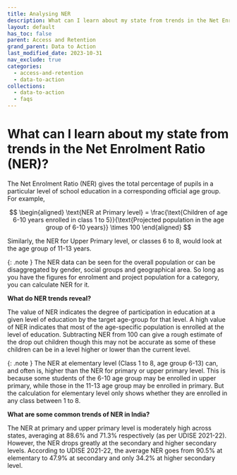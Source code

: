 ```yaml
---
title: Analysing NER
description: What can I learn about my state from trends in the Net Enrolment Ratio (NER)?
layout: default
has_toc: false
parent: Access and Retention
grand_parent: Data to Action
last_modified_date: 2023-10-31
nav_exclude: true
categories:
  - access-and-retention
  - data-to-action
collections:
  - data-to-action
  - faqs
---
```


# What can I learn about my state from trends in the Net Enrolment Ratio (NER)?

The Net Enrolment Ratio (NER) gives the total percentage of pupils in a particular level of school education in a corresponding official age group. For example,

$$
\begin{aligned}
\text{NER at Primary level} = \frac{\text{Children of age 6-10 years enrolled in class 1 to 5}}{\text{Projected population in the age group of 6-10 years}} \times 100 
\end{aligned}
$$

Similarly, the NER for Upper Primary level, or classes 6 to 8, would look at the age group of 11-13 years.

{: .note }
The NER data can be seen for the overall population or can be disaggregated by gender, social groups and geographical area. So long as you have the figures for enrolment and project population for a category, you can calculate NER for it.

**What do NER trends reveal?**

The value of NER indicates the degree of participation in education at a given level of education by the target age-group for that level.
A high value of NER indicates that most of the age-specific population is enrolled at the level of education.
Subtracting NER from 100 can give a rough estimate of the drop out children though this may not be accurate as some of these children can be in a level higher or lower than the current level.

{: .note }
The NER at elementary level (Class 1 to 8, age group 6-13) can, and often is, higher than the NER for primary or upper primary level. This is because some students of the 6-10 age group may be enrolled in upper primary, while those in the 11-13 age group may be enrolled in primary. But the calculation for elementary level only shows whether they are enrolled in any class between 1 to 8.

**What are some common trends of NER in India?**

The NER at primary and upper primary level is moderately high across states, averaging at 88.6% and 71.3% respectively (as per UDISE 2021-22).
However, the NER drops greatly at the secondary and higher secondary levels. According to UDISE 2021-22, the average NER goes from 90.5% at elementary to 47.9% at secondary and only 34.2% at higher secondary level.
